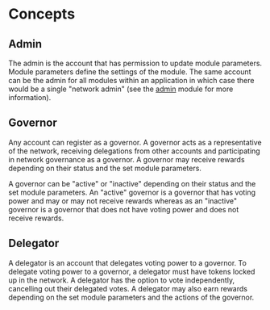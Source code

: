 # Concepts

## Admin

The admin is the account that has permission to update module parameters. Module parameters define the settings of the module. The same account can be the admin for all modules within an application in which case there would be a single "network admin" (see the [admin](../mods/admin/) module for more information).

## Governor

Any account can register as a governor. A governor acts as a representative of the network, receiving delegations from other accounts and participating in network governance as a governor. A governor may receive rewards depending on their status and the set module parameters.

A governor can be "active" or "inactive" depending on their status and the set module parameters. An "active" governor is a governor that has voting power and may or may not receive rewards whereas as an "inactive" governor is a governor that does not have voting power and does not receive rewards. 

## Delegator

A delegator is an account that delegates voting power to a governor. To delegate voting power to a governor, a delegator must have tokens locked up in the network. A delegator has the option to vote independently, cancelling out their delegated votes. A delegator may also earn rewards depending on the set module parameters and the actions of the governor.
